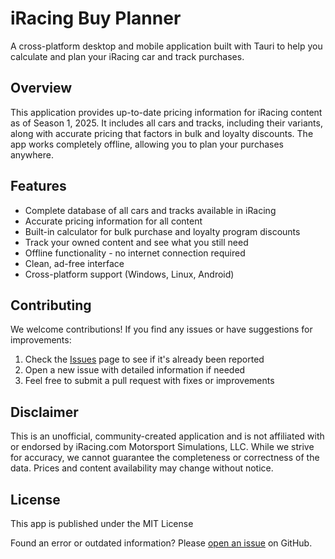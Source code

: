 # iRacing Buy Planner

A cross-platform desktop and mobile application built with Tauri to help you calculate and plan your iRacing car and track purchases.

## Overview

This application provides up-to-date pricing information for iRacing content as of Season 1, 2025. It includes all cars and tracks, including their variants, along with accurate pricing that factors in bulk and loyalty discounts. The app works completely offline, allowing you to plan your purchases anywhere.

## Features

- Complete database of all cars and tracks available in iRacing
- Accurate pricing information for all content
- Built-in calculator for bulk purchase and loyalty program discounts
- Track your owned content and see what you still need
- Offline functionality - no internet connection required
- Clean, ad-free interface
- Cross-platform support (Windows, Linux, Android)


## Contributing

We welcome contributions! If you find any issues or have suggestions for improvements:

1. Check the [Issues](https://github.com/ConnorMolz/IRacing_Buy_Planner/issues) page to see if it's already been reported
2. Open a new issue with detailed information if needed
3. Feel free to submit a pull request with fixes or improvements

## Disclaimer

This is an unofficial, community-created application and is not affiliated with or endorsed by iRacing.com Motorsport Simulations, LLC. While we strive for accuracy, we cannot guarantee the completeness or correctness of the data. Prices and content availability may change without notice.

## License

This app is published under the MIT License

Found an error or outdated information? Please [open an issue](https://github.com/ConnorMolz/IRacing_Buy_Planner/issues) on GitHub.